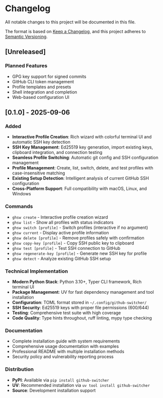 # Changelog

All notable changes to this project will be documented in this file.

The format is based on [Keep a Changelog](https://keepachangelog.com/en/1.0.0/),
and this project adheres to [Semantic Versioning](https://semver.org/spec/v2.0.0.html).

## [Unreleased]

### Planned Features
- GPG key support for signed commits
- GitHub CLI token management
- Profile templates and presets
- Shell integration and completion
- Web-based configuration UI

## [0.1.0] - 2025-09-06

### Added
- **Interactive Profile Creation**: Rich wizard with colorful terminal UI and automatic SSH key detection
- **SSH Key Management**: Ed25519 key generation, import existing keys, clipboard integration, and connection testing
- **Seamless Profile Switching**: Automatic git config and SSH configuration management
- **Profile Management**: Create, list, switch, delete, and test profiles with case-insensitive matching
- **Existing Setup Detection**: Intelligent analysis of current GitHub SSH configuration
- **Cross-Platform Support**: Full compatibility with macOS, Linux, and Windows

### Commands
- `ghsw create` - Interactive profile creation wizard
- `ghsw list` - Show all profiles with status indicators
- `ghsw switch [profile]` - Switch profiles (interactive if no argument)
- `ghsw current` - Display active profile information
- `ghsw delete [profile]` - Remove profiles safely with confirmation
- `ghsw copy-key [profile]` - Copy SSH public key to clipboard
- `ghsw test [profile]` - Test SSH connection to GitHub
- `ghsw regenerate-key [profile]` - Generate new SSH key for profile
- `ghsw detect` - Analyze existing GitHub SSH setup

### Technical Implementation
- **Modern Python Stack**: Python 3.10+, Typer CLI framework, Rich terminal UI
- **Package Management**: UV for fast dependency management and tool installation
- **Configuration**: TOML format stored in `~/.config/github-switcher/`
- **SSH Security**: Ed25519 keys with proper file permissions (600/644)
- **Testing**: Comprehensive test suite with high coverage
- **Code Quality**: Type hints throughout, ruff linting, mypy type checking

### Documentation
- Complete installation guide with system requirements
- Comprehensive usage documentation with examples
- Professional README with multiple installation methods
- Security policy and vulnerability reporting process

### Distribution
- **PyPI**: Available via `pip install github-switcher`
- **UV**: Recommended installation via `uv tool install github-switcher`
- **Source**: Development installation support
